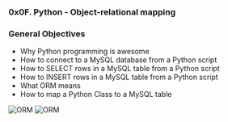 ### 0x0F. Python - Object-relational mapping

### General Objectives
* Why Python programming is awesome
* How to connect to a MySQL database from a Python script
* How to SELECT rows in a MySQL table from a Python script
* How to INSERT rows in a MySQL table from a Python script
* What ORM means
* How to map a Python Class to a MySQL table

<img src='https://meterpreter.org/wp-content/uploads/2017/09/sqlalchemy-1.jpg' alt='ORM'/>

<img src='https://www.mysqltutorial.org/wp-content/uploads/2014/10/mysql-python-connect.jpg' alt='ORM'/>
